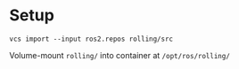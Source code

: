 # Setup

```
vcs import --input ros2.repos rolling/src
```

Volume-mount `rolling/` into container at `/opt/ros/rolling/`
